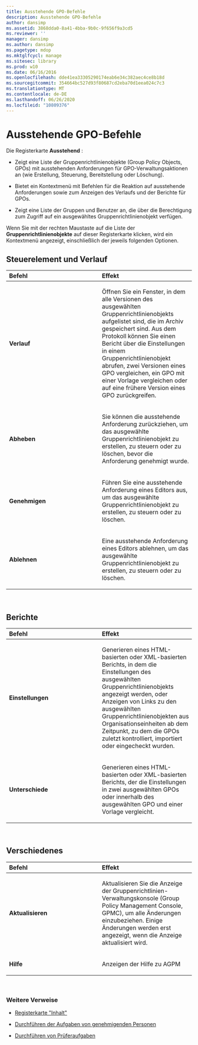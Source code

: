 ```yaml
---
title: Ausstehende GPO-Befehle
description: Ausstehende GPO-Befehle
author: dansimp
ms.assetid: 3868dda0-8a41-4bba-9b0c-9f656f9a3cd5
ms.reviewer: ''
manager: dansimp
ms.author: dansimp
ms.pagetype: mdop
ms.mktglfcycl: manage
ms.sitesec: library
ms.prod: w10
ms.date: 06/16/2016
ms.openlocfilehash: dde41ea33305290174eab6e34c382aec4ce8b18d
ms.sourcegitcommit: 354664bc527d93f80687cd2eba70d1eea024c7c3
ms.translationtype: MT
ms.contentlocale: de-DE
ms.lasthandoff: 06/26/2020
ms.locfileid: "10809376"
---
```

# Ausstehende GPO-Befehle


Die Registerkarte **Ausstehend** :

-   Zeigt eine Liste der Gruppenrichtlinienobjekte (Group Policy Objects, GPOs) mit ausstehenden Anforderungen für GPO-Verwaltungsaktionen an (wie Erstellung, Steuerung, Bereitstellung oder Löschung).

-   Bietet ein Kontextmenü mit Befehlen für die Reaktion auf ausstehende Anforderungen sowie zum Anzeigen des Verlaufs und der Berichte für GPOs.

-   Zeigt eine Liste der Gruppen und Benutzer an, die über die Berechtigung zum Zugriff auf ein ausgewähltes Gruppenrichtlinienobjekt verfügen.

Wenn Sie mit der rechten Maustaste auf die Liste der **Gruppenrichtlinienobjekte** auf dieser Registerkarte klicken, wird ein Kontextmenü angezeigt, einschließlich der jeweils folgenden Optionen.

## Steuerelement und Verlauf


<table>
<colgroup>
<col width="50%" />
<col width="50%" />
</colgroup>
<thead>
<tr class="header">
<th align="left">Befehl</th>
<th align="left">Effekt</th>
</tr>
</thead>
<tbody>
<tr class="odd">
<td align="left"><p><strong>Verlauf</strong></p></td>
<td align="left"><p>Öffnen Sie ein Fenster, in dem alle Versionen des ausgewählten Gruppenrichtlinienobjekts aufgelistet sind, die im Archiv gespeichert sind. Aus dem Protokoll können Sie einen Bericht über die Einstellungen in einem Gruppenrichtlinienobjekt abrufen, zwei Versionen eines GPO vergleichen, ein GPO mit einer Vorlage vergleichen oder auf eine frühere Version eines GPO zurückgreifen.</p></td>
</tr>
<tr class="even">
<td align="left"><p><strong>Abheben</strong></p></td>
<td align="left"><p>Sie können die ausstehende Anforderung zurückziehen, um das ausgewählte Gruppenrichtlinienobjekt zu erstellen, zu steuern oder zu löschen, bevor die Anforderung genehmigt wurde.</p></td>
</tr>
<tr class="odd">
<td align="left"><p><strong>Genehmigen</strong></p></td>
<td align="left"><p>Führen Sie eine ausstehende Anforderung eines Editors aus, um das ausgewählte Gruppenrichtlinienobjekt zu erstellen, zu steuern oder zu löschen.</p></td>
</tr>
<tr class="even">
<td align="left"><p><strong>Ablehnen</strong></p></td>
<td align="left"><p>Eine ausstehende Anforderung eines Editors ablehnen, um das ausgewählte Gruppenrichtlinienobjekt zu erstellen, zu steuern oder zu löschen.</p></td>
</tr>
</tbody>
</table>

 

## Berichte


<table>
<colgroup>
<col width="50%" />
<col width="50%" />
</colgroup>
<thead>
<tr class="header">
<th align="left">Befehl</th>
<th align="left">Effekt</th>
</tr>
</thead>
<tbody>
<tr class="odd">
<td align="left"><p><strong>Einstellungen</strong></p></td>
<td align="left"><p>Generieren eines HTML-basierten oder XML-basierten Berichts, in dem die Einstellungen des ausgewählten Gruppenrichtlinienobjekts angezeigt werden, oder Anzeigen von Links zu den ausgewählten Gruppenrichtlinienobjekten aus Organisationseinheiten ab dem Zeitpunkt, zu dem die GPOs zuletzt kontrolliert, importiert oder eingecheckt wurden.</p></td>
</tr>
<tr class="even">
<td align="left"><p><strong>Unterschiede</strong></p></td>
<td align="left"><p>Generieren eines HTML-basierten oder XML-basierten Berichts, der die Einstellungen in zwei ausgewählten GPOs oder innerhalb des ausgewählten GPO und einer Vorlage vergleicht.</p></td>
</tr>
</tbody>
</table>

 

## Verschiedenes


<table>
<colgroup>
<col width="50%" />
<col width="50%" />
</colgroup>
<thead>
<tr class="header">
<th align="left">Befehl</th>
<th align="left">Effekt</th>
</tr>
</thead>
<tbody>
<tr class="odd">
<td align="left"><p><strong>Aktualisieren</strong></p></td>
<td align="left"><p>Aktualisieren Sie die Anzeige der Gruppenrichtlinien-Verwaltungskonsole (Group Policy Management Console, GPMC), um alle Änderungen einzubeziehen. Einige Änderungen werden erst angezeigt, wenn die Anzeige aktualisiert wird.</p></td>
</tr>
<tr class="even">
<td align="left"><p><strong>Hilfe</strong></p></td>
<td align="left"><p>Anzeigen der Hilfe zu AGPM</p></td>
</tr>
</tbody>
</table>

 

### Weitere Verweise

-   [Registerkarte "Inhalt"](contents-tab-agpm30ops.md)

-   [Durchführen der Aufgaben von genehmigenden Personen](performing-approver-tasks-agpm30ops.md)

-   [Durchführen von Prüferaufgaben](performing-reviewer-tasks-agpm30ops.md)

 

 





